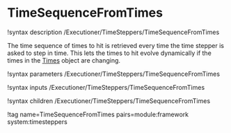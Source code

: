 # TimeSequenceFromTimes

!syntax description /Executioner/TimeSteppers/TimeSequenceFromTimes

The time sequence of times to hit is retrieved every time the time stepper is asked to step in
time. This lets the times to hit evolve dynamically if the times in the [Times](syntax/Times/index.md)
object are changing.

!syntax parameters /Executioner/TimeSteppers/TimeSequenceFromTimes

!syntax inputs /Executioner/TimeSteppers/TimeSequenceFromTimes

!syntax children /Executioner/TimeSteppers/TimeSequenceFromTimes

!tag name=TimeSequenceFromTimes pairs=module:framework system:timesteppers
